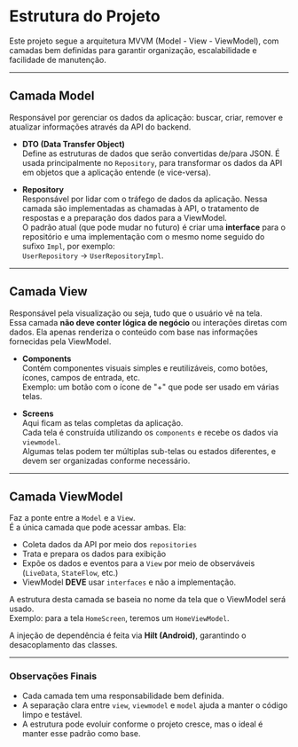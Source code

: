 # Estrutura do Projeto

Este projeto segue a arquitetura MVVM (Model - View - ViewModel), com camadas bem definidas para garantir organização, escalabilidade e facilidade de manutenção.

---

## Camada Model

Responsável por gerenciar os dados da aplicação: buscar, criar, remover e atualizar informações através da API do backend.

- **DTO (Data Transfer Object)**  
  Define as estruturas de dados que serão convertidas de/para JSON. É usada principalmente no `Repository`, para transformar os dados da API em objetos que a aplicação entende (e vice-versa).

- **Repository**  
  Responsável por lidar com o tráfego de dados da aplicação. Nessa camada são implementadas as chamadas à API, o tratamento de respostas e a preparação dos dados para a ViewModel.  
  O padrão atual (que pode mudar no futuro) é criar uma **interface** para o repositório e uma implementação com o mesmo nome seguido do sufixo `Impl`, por exemplo:  
  `UserRepository` → `UserRepositoryImpl`.

---

## Camada View

Responsável pela visualização ou seja, tudo que o usuário vê na tela.  
Essa camada **não deve conter lógica de negócio** ou interações diretas com dados. Ela apenas renderiza o conteúdo com base nas informações fornecidas pela ViewModel.

- **Components**  
  Contém componentes visuais simples e reutilizáveis, como botões, ícones, campos de entrada, etc.  
  Exemplo: um botão com o ícone de "+" que pode ser usado em várias telas.

- **Screens**  
  Aqui ficam as telas completas da aplicação.  
  Cada tela é construída utilizando os `components` e recebe os dados via `viewmodel`.  
  Algumas telas podem ter múltiplas sub-telas ou estados diferentes, e devem ser organizadas conforme necessário.

---

## Camada ViewModel

Faz a ponte entre a `Model` e a `View`.  
É a única camada que pode acessar ambas. Ela:

- Coleta dados da API por meio dos `repositories`
- Trata e prepara os dados para exibição
- Expõe os dados e eventos para a `View` por meio de observáveis (`LiveData`, `StateFlow`, etc.)
- ViewModel **DEVE** usar `interfaces` e não a implementação.

A estrutura desta camada se baseia no nome da tela que o ViewModel será usado.  
Exemplo: para a tela `HomeScreen`, teremos um `HomeViewModel`.

A injeção de dependência é feita via **Hilt (Android)**, garantindo o desacoplamento das classes.

---

### Observações Finais

- Cada camada tem uma responsabilidade bem definida.
- A separação clara entre `view`, `viewmodel` e `model` ajuda a manter o código limpo e testável.
- A estrutura pode evoluir conforme o projeto cresce, mas o ideal é manter esse padrão como base.
